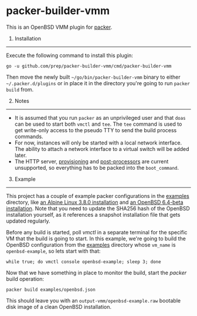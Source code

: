 packer-builder-vmm
==================
This is an OpenBSD VMM plugin for [packer](https://www.packer.io/).

1. Installation
---------------
Execute the following command to install this plugin:

```
go -u github.com/prep/packer-builder-vmm/cmd/packer-builder-vmm
```

Then move the newly built `~/go/bin/packer-builder-vmm` binary to either `~/.packer.d/plugins` or in place it in the directory you're going to run `packer build` from.

2. Notes
--------
* It is assumed that you run `packer` as an unprivileged user and that `doas` can be used to start both `vmctl` and `tee`. The `tee` command is used to get write-only access to the pseudo TTY to send the build process commands.
* For now, instances will only be started with a local network interface. The ability to attach a network interface to a virtual switch will be added later.
* The HTTP server, [provisioning](https://www.packer.io/docs/provisioners/index.html) and [post-processors](https://www.packer.io/docs/post-processors/index.html) are current unsupported, so everything has to be packed into the `boot_command`.

3. Example
----------
This project has a couple of example packer configurations in the [examples](examples) directory, like [an Alpine Linux 3.8.0 installation](examples/alpine.json) and [an OpenBSD 6.4-beta installation](examples/openbsd.json). Note that you need to update the SHA256 hash of the OpenBSD installation yourself, as it references a snapshot installation file that gets updated regularly.

Before any build is started, poll _vmctl_ in a separate terminal for the specific VM that the build is going to start. In this example, we're going to build the OpenBSD configuration from the [examples](examples) directory whose `vm_name` is `openbsd-example`, so lets start with that:

```
while true; do vmctl console openbsd-example; sleep 3; done
```

Now that we have something in place to monitor the build, start the _packer_ build operation:

```
packer build examples/openbsd.json
```

This should leave you with an `output-vmm/openbsd-example.raw` bootable disk image of a clean OpenBSD installation.